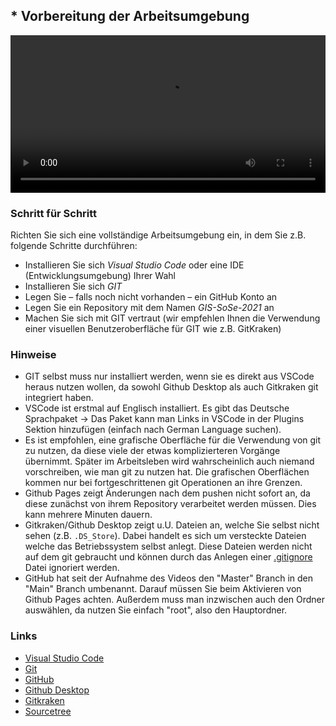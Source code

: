 ## **\*** Vorbereitung der Arbeitsumgebung

<video controls width="100%"> 
    <source src="https://scheuerle.net/lehre/gis/videos/00_Arbeitsumgebung.mp4" type="video/mp4"> 
    <a href="https://scheuerle.net/lehre/gis/videos/00_Arbeitsumgebung.mp4">Zum Video</a>
</video>

### Schritt für Schritt
Richten Sie sich eine vollständige Arbeitsumgebung ein, in dem Sie z.B. folgende Schritte durchführen:
- Installieren Sie sich *Visual Studio Code* oder eine IDE (Entwicklungsumgebung) Ihrer Wahl
- Installieren Sie sich *GIT*
- Legen Sie – falls noch nicht vorhanden – ein GitHub Konto an  
- Legen Sie ein Repository mit dem Namen *GIS-SoSe-2021* an
- Machen Sie sich mit GIT vertraut (wir empfehlen Ihnen die Verwendung einer visuellen Benutzeroberfläche für GIT wie z.B. GitKraken)

### Hinweise
- GIT selbst muss nur installiert werden, wenn sie es direkt aus VSCode heraus nutzen wollen, da sowohl Github Desktop als auch Gitkraken git integriert haben.
- VSCode ist erstmal auf Englisch installiert. Es gibt das Deutsche Sprachpaket -> Das Paket kann man Links in VSCode in der Plugins Sektion hinzufügen (einfach nach German Language suchen).
- Es ist empfohlen, eine grafische Oberfläche für die Verwendung von git zu nutzen, da diese viele der etwas komplizierteren Vorgänge übernimmt. Später im Arbeitsleben wird wahrscheinlich auch niemand vorschreiben, wie man git zu nutzen hat. Die grafischen Oberflächen kommen nur bei fortgeschrittenen git Operationen an ihre Grenzen.
- Github Pages zeigt Änderungen nach dem pushen nicht sofort an, da diese zunächst von ihrem Repository verarbeitet werden müssen. Dies kann mehrere Minuten dauern.
- Gitkraken/Github Desktop zeigt u.U. Dateien an, welche Sie selbst nicht sehen (z.B. `.DS_Store`). Dabei handelt es sich um versteckte Dateien welche das Betriebssystem selbst anlegt. Diese Dateien werden nicht auf dem git gebraucht und können durch das Anlegen einer [.gitignore](https://www.atlassian.com/git/tutorials/saving-changes/gitignore) Datei ignoriert werden.
- GitHub hat seit der Aufnahme des Videos den "Master" Branch in den "Main" Branch umbenannt. Darauf müssen Sie beim Aktivieren von Github Pages achten. Außerdem muss man inzwischen auch den Ordner auswählen, da nutzen Sie einfach "root", also den Hauptordner.

### Links
- [Visual Studio Code](https://code.visualstudio.com/)
- [Git](https://git-scm.com/)
- [GitHub](https://github.com/)
- [Github Desktop](https://desktop.github.com/)
- [Gitkraken](https://www.gitkraken.com/)
- [Sourcetree](https://www.sourcetreeapp.com/)


